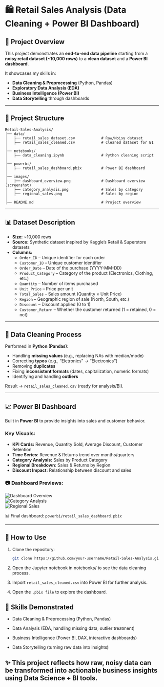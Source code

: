 # 🛍️ Retail Sales Analysis (Data Cleaning + Power BI Dashboard)

## 📌 Project Overview
This project demonstrates an **end-to-end data pipeline** starting from a **noisy retail dataset (~10,000 rows)** to a **clean dataset** and a **Power BI dashboard**.  

It showcases my skills in:
- **Data Cleaning & Preprocessing** (Python, Pandas)  
- **Exploratory Data Analysis (EDA)**  
- **Business Intelligence (Power BI)**  
- **Data Storytelling** through dashboards  

---

## 📂 Project Structure
    Retail-Sales-Analysis/  
    │── data/
    │   ├── retail_sales_dataset.csv            # Raw/Noisy dataset
    │   ├── retail_sales_cleaned.csv            # Cleaned dataset for BI
    │
    │── notebooks/
    │   ├── data_cleaning.ipynb                 # Python cleaning script
    │
    │── powerbi/
    │   ├── retail_sales_dashboard.pbix         # Power BI dashboard
    │
    │── images/
    │   ├── dashboard_overview.png              # Dashboard overview (screenshot)
    │   ├── category_analysis.png               # Sales by category
    │   ├── regional_sales.png                  # Sales by region
    │
    │── README.md                               # Project overview

---

## 📊 Dataset Description
- **Size:** ~10,000 rows  
- **Source:** Synthetic dataset inspired by Kaggle’s Retail & Superstore datasets  
- **Columns:**
  - `Order_ID` – Unique identifier for each order  
  - `Customer_ID` – Unique customer identifier  
  - `Order_Date` – Date of the purchase (YYYY-MM-DD)  
  - `Product_Category` – Category of the product (Electronics, Clothing, etc.)  
  - `Quantity` – Number of items purchased  
  - `Unit_Price` – Price per unit  
  - `Total_Sales` – Sales amount (Quantity × Unit Price)  
  - `Region` – Geographic region of sale (North, South, etc.)  
  - `Discount` – Discount applied (0 to 1)  
  - `Customer_Return` – Whether the customer returned (1 = retained, 0 = not)  

---

## 🧹 Data Cleaning Process
Performed in **Python (Pandas)**:
- Handling **missing values** (e.g., replacing NAs with median/mode)  
- Correcting **typos** (e.g., “Eletronics” → “Electronics”)  
- Removing **duplicates**  
- Fixing **inconsistent formats** (dates, capitalization, numeric formats)  
- Identifying and handling **outliers**  

Result → `retail_sales_cleaned.csv` (ready for analysis/BI).  

---

## 📈 Power BI Dashboard
Built in **Power BI** to provide insights into sales and customer behavior.  

### Key Visuals:
- **KPI Cards:** Revenue, Quantity Sold, Average Discount, Customer Retention  
- **Time Series:** Revenue & Returns trend over months/quarters  
- **Category Analysis:** Sales by Product Category  
- **Regional Breakdown:** Sales & Returns by Region  
- **Discount Impact:** Relationship between discount and sales  

### 📷 Dashboard Previews:
![Dashboard Overview](images/dashboard_overview.png)  
![Category Analysis](images/category_analysis.png)  
![Regional Sales](images/regional_sales.png)  

📊 Final dashboard: `powerbi/retail_sales_dashboard.pbix`  

---

## 🚀 How to Use
1. Clone the repository:
   ```bash
   git clone https://github.com/your-username/Retail-Sales-Analysis.git
2. Open the Jupyter notebook in notebooks/ to see the data cleaning process.

3. Import `retail_sales_cleaned.csv` into Power BI for further analysis.

4. Open the `.pbix file` to explore the dashboard.

## 🔑 Skills Demonstrated

 - Data Cleaning & Preprocessing (Python, Pandas)

 - Data Analysis (EDA, handling missing data, outlier treatment)

 - Business Intelligence (Power BI, DAX, interactive dashboards)

 - Data Storytelling (turning raw data into insights)

## ✨ This project reflects how raw, noisy data can be transformed into actionable business insights using Data Science + BI tools.
